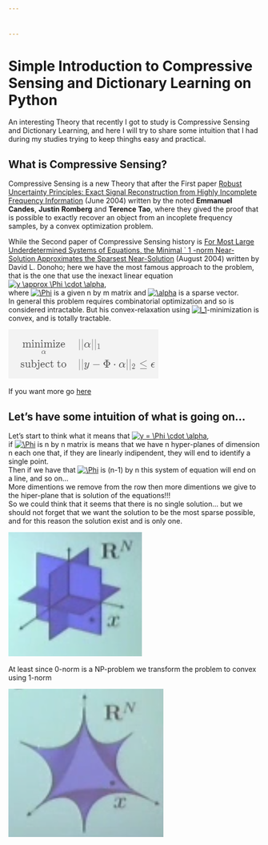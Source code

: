 ```yaml
---


---
```


<h1 id="simple-introduction-to-compressive-sensing-and-dictionary-learning-on-python">Simple Introduction to Compressive Sensing and Dictionary Learning on Python</h1>
<p>An interesting Theory that recently I got to study is Compressive Sensing and Dictionary Learning, and here I will try to share some intuition that I had during my studies trying to keep thinghs easy and practical.</p>
<h2 id="what-is-compressive-sensing">What is Compressive Sensing?</h2>
<p>Compressive Sensing is a new Theory that after the First paper  <a href="http://statweb.stanford.edu/~candes/papers/ExactRecovery.pdf">Robust Uncertainty Principles: Exact Signal Reconstruction from Highly Incomplete Frequency Information</a> (June 2004) written by the noted <strong>Emmanuel Candes</strong>, <strong>Justin Romberg</strong> and <strong>Terence Tao</strong>, where they gived the proof that is possible to exactly recover an object from an incoplete frequency samples, by a convex optimization problem.</p>
<p>While the Second paper of Compressive Sensing history is <a href="http://statweb.stanford.edu/~donoho/Reports/2004/l1l0approx.pdf">For Most Large Underdetermined Systems of Equations, the Minimal ` 1 -norm Near-Solution Approximates the Sparsest Near-Solution</a> (August 2004) written by David L. Donoho; here we have the most famous approach to the problem, that is the one that use the inexact linear equation <a href="https://www.codecogs.com/eqnedit.php?latex=y&amp;space;\approx&amp;space;\Phi&amp;space;\cdot&amp;space;\alpha" target="_blank"><img src="https://latex.codecogs.com/gif.latex?y&amp;space;\approx&amp;space;\Phi&amp;space;\cdot&amp;space;\alpha" title="y \approx \Phi \cdot \alpha"></a>,<br>
where <a href="https://www.codecogs.com/eqnedit.php?latex=\Phi" target="_blank"><img src="https://latex.codecogs.com/gif.latex?\Phi" title="\Phi"></a> is a given n by m matrix  and <a href="https://www.codecogs.com/eqnedit.php?latex=\alpha" target="_blank"><img src="https://latex.codecogs.com/gif.latex?\alpha" title="\alpha"></a> is a sparse vector.<br>
In general this problem requires combinatorial optimization and so is considered intractable. But his convex-relaxation using  <a href="https://www.codecogs.com/eqnedit.php?latex=l_1" target="_blank"><img src="https://latex.codecogs.com/gif.latex?l_1" title="l_1"></a>-minimization is convex, and is totally tractable.</p>
<p><img src="image/obj_fun.png?raw=true" alt=""></p>
<p>If you want more go <a href="https://www.quora.com/What-are-the-seminal-papers-on-compressed-sensing">here </a></p>
<h2 id="lets-have-some-intuition-of-what-is-going-on....">Let’s have some intuition of what is going on…</h2>
<p>Let’s start to think what it means that <a href="https://www.codecogs.com/eqnedit.php?latex=y&amp;space;=&amp;space;\Phi&amp;space;\cdot&amp;space;\alpha" target="_blank"><img src="https://latex.codecogs.com/gif.latex?y&amp;space;=&amp;space;\Phi&amp;space;\cdot&amp;space;\alpha" title="y = \Phi \cdot \alpha"></a>,<br>
if <a href="https://www.codecogs.com/eqnedit.php?latex=\Phi" target="_blank"><img src="https://latex.codecogs.com/gif.latex?\Phi" title="\Phi"></a> is n by n matrix is means that we have n hyper-planes of dimension n each one that, if they are linearly indipendent, they will end to identify a single point.<br>
Then if we have that <a href="https://www.codecogs.com/eqnedit.php?latex=\Phi" target="_blank"><img src="https://latex.codecogs.com/gif.latex?\Phi" title="\Phi"></a> is (n-1) by n this system of equation will end on a line, and so on…<br>
More dimentions we remove from the row then more dimentions we give to the hiper-plane that is solution of the equations!!!<br>
So we could think that it seems that there is no single solution… but we should not forget that we want the solution to be the most sparse possible, and for this reason the solution exist and is only one.</p>
<p><img src="image/spaziosparso.png" alt="Sparse space"></p>
<p>At least since 0-norm is a NP-problem we transform the problem to convex using 1-norm</p>
<p><img src="image/normaP.png" alt="Norm p with p < 1"></p>

